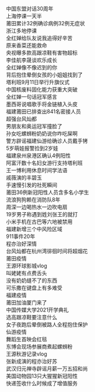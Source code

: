 中国东盟对话30周年  
上海停课一天半  
莆田累计32例确诊病例32例无症状  
浙江多地停课  
全红婵给队友说我追得好辛苦  
原来香菜还能救命  
央视曝多款高跟凉鞋有害物超标  
李佳航李晟谈欢乐成长  
全红婵像不像迟到的你  
背后抱住晕倒女孩的小姐姐找到了  
塔利班9月11日举行升旗仪式  
中国核废料固化能力获重大突破  
全红婵一句话冠军感言  
墨西哥说唱歌手将金链植入头皮  
福建莆田已排查出841名密接人员  
超强台风灿都  
男朋友和奥运冠军撞脸了  
孙女吃螺蛳粉奶奶说你咋吃屎啊  
警方辟谣福建仙游给确诊人员戴手铐  
5岁萌娃报警捡到2岁娃  
福建泉州泉港区确认4例阳性  
阿富汗数十名妇女游行支持塔利班  
王一博利用休息时间学法语  
戚薇演的丰碧玉  
手速慢引发的社死瞬间  
莆田36例新冠阳性人员含多名小学生  
流浪狗狗赖在消防队8年  
周深一边喝热水一边吹电扇  
19岁男子称遇到姓刘张王的就打  
小米手机在古巴等六地被禁用  
福建新增三个中风险区域  
911事件20年  
程亦治好深情  
台风灿都在杭州湾徘徊时间将超烟花  
莆田疫情  
王源环球影城vlog  
叫姥姥有点费舌头  
没有奶奶缝不了的东西  
可乐撒在键盘上有多难受  
福建疫情  
莆田加油厦门来了  
中国传媒大学2021开学典礼  
选高跟凉鞋要注意什么  
女子夜跑后晕倒被路人全程抱住保护  
仙游疫情  
舞蹈生首映会红毯  
东博会现场参展商煮起螺蛳粉  
王源秋游记录vlog  
张新成演的程亦治好苏  
武汉归元禅寺辟谣月薪一万五招和尚  
美国动物园13只大猩猩新冠阳性  
快递签收什么时候成了增值服务  
